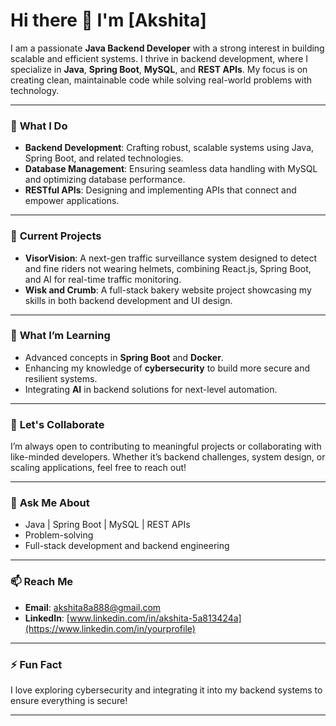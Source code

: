 # Hi there 👋 I'm [Akshita]

I am a passionate **Java Backend Developer** with a strong interest in building scalable and efficient systems. I thrive in backend development, where I specialize in **Java**, **Spring Boot**, **MySQL**, and **REST APIs**. My focus is on creating clean, maintainable code while solving real-world problems with technology.

---

### 💼 **What I Do**
- **Backend Development**: Crafting robust, scalable systems using Java, Spring Boot, and related technologies.
- **Database Management**: Ensuring seamless data handling with MySQL and optimizing database performance.
- **RESTful APIs**: Designing and implementing APIs that connect and empower applications.

---

### 🔭 **Current Projects**
- **VisorVision**: A next-gen traffic surveillance system designed to detect and fine riders not wearing helmets, combining React.js, Spring Boot, and AI for real-time traffic monitoring.
- **Wisk and Crumb**: A full-stack bakery website project showcasing my skills in both backend development and UI design.

---

### 🌱 **What I’m Learning**
- Advanced concepts in **Spring Boot** and **Docker**.
- Enhancing my knowledge of **cybersecurity** to build more secure and resilient systems.
- Integrating **AI** in backend solutions for next-level automation.

---

### 🤝 **Let's Collaborate**
I’m always open to contributing to meaningful projects or collaborating with like-minded developers. Whether it’s backend challenges, system design, or scaling applications, feel free to reach out!

---

### 💬 **Ask Me About**
- Java | Spring Boot | MySQL | REST APIs
- Problem-solving 
- Full-stack development and backend engineering

---

### 📫 **Reach Me**
- **Email**: [akshita8a888@gmail.com](mailto:your-email@example.com)
- **LinkedIn**: [www.linkedin.com/in/akshita-5a813424a](https://www.linkedin.com/in/yourprofile)

---

### ⚡ **Fun Fact**
I love exploring cybersecurity and integrating it into my backend systems to ensure everything is secure!

---
